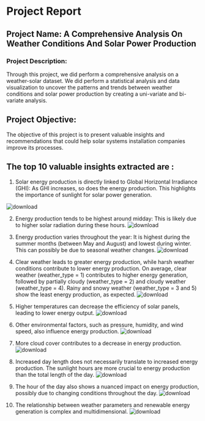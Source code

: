 # Project Report

## Project Name: A Comprehensive Analysis On Weather Conditions And  Solar Power Production
### Project Description:
Through this project, we did perform a comprehensive analysis on a weather-solar dataset. We did perform a statistical analysis and data visualization to uncover the patterns and trends between weather conditions and solar power production by creating a uni-variate and bi-variate analysis.

## Project Objective:
The objective of this project is to present valuable insights and recommendations that could help solar systems installation companies improve its processes.

## The top 10 valuable insights extracted are :

1. Solar energy production is directly linked to Global Horizontal Irradiance (GHI): As GHI increases, so does the energy production. This highlights the importance of sunlight for solar power generation.

![download](https://github.com/ahmedAIrenewableenergy/Weather-and-Renewable-Energy-Analysis/assets/153191119/e7c518c0-ec5b-4160-b1d8-435a8984b96e)

2. Energy production tends to be highest around midday: This is likely due to higher solar radiation during these hours.
![download](https://github.com/ahmedAIrenewableenergy/Weather-and-Renewable-Energy-Analysis/assets/153191119/b75608cd-5b5a-4d2f-8ec3-bf704c10d9ef)

3. Energy production varies throughout the year: It is highest during the summer months (between May and August) and lowest during winter. This can possibly be due to seasonal weather changes.
![download](https://github.com/ahmedAIrenewableenergy/Weather-and-Renewable-Energy-Analysis/assets/153191119/5c995bed-6bb5-43aa-a636-5995740c561d)

4. Clear weather leads to greater energy production, while harsh weather conditions contribute to lower energy production. On average, clear weather (weather_type = 1) contributes to higher energy generation, followed by partially cloudy (weather_type = 2) and cloudy weather (weather_type = 4). Rainy and snowy weather (weather_type = 3 and 5) show the least energy production, as expected.
![download](https://github.com/ahmedAIrenewableenergy/Weather-and-Renewable-Energy-Analysis/assets/153191119/ae96b776-a781-4da3-b4e9-e69e3a65f5fb)

5. Higher temperatures can decrease the efficiency of solar panels, leading to lower energy output.
![download](https://github.com/ahmedAIrenewableenergy/Weather-and-Renewable-Energy-Analysis/assets/153191119/6d79f779-7400-4bac-9558-f34f04b2f6b3)

6. Other environmental factors, such as pressure, humidity, and wind speed, also influence energy production.
![download](https://github.com/ahmedAIrenewableenergy/Weather-and-Renewable-Energy-Analysis/assets/153191119/1cde6a03-7ed0-4dff-b938-0ef188ce6ab8)

7. More cloud cover contributes to a decrease in energy production.
![download](https://github.com/ahmedAIrenewableenergy/Weather-and-Renewable-Energy-Analysis/assets/153191119/ca26c9bd-249f-4b3b-b87d-d26ba428c5e3)

8. Increased day length does not necessarily translate to increased energy production. The sunlight hours are more crucial to energy production than the total length of the day.
![download](https://github.com/ahmedAIrenewableenergy/Weather-and-Renewable-Energy-Analysis/assets/153191119/7f8a1e49-a8cd-45f8-9c76-ec2d8bd92566)

9. The hour of the day also shows a nuanced impact on energy production, possibly due to changing conditions throughout the day. 
![download](https://github.com/ahmedAIrenewableenergy/Weather-and-Renewable-Energy-Analysis/assets/153191119/38c5b72f-e7e5-415a-8636-509e7e924b78)

10. The relationship between weather parameters and renewable energy generation is complex and multidimensional.
![download](https://github.com/ahmedAIrenewableenergy/Weather-and-Renewable-Energy-Analysis/assets/153191119/2d7314de-de50-4b05-9330-06347e753312)














